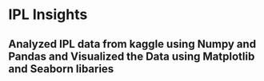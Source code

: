# IPL Insights
## Analyzed IPL data from kaggle using Numpy and Pandas and Visualized the Data using Matplotlib and Seaborn libaries
